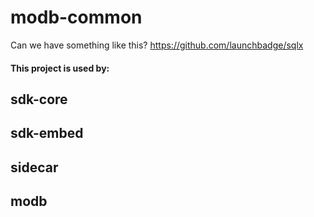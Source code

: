 # modb-common

Can we have something like this? https://github.com/launchbadge/sqlx

#### This project is used by:

## sdk-core

#### 

## sdk-embed

#### 

## sidecar

#### 

## modb

#### 